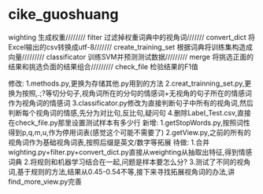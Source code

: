 # cike_guoshuang

wighting 生成权重////////
filter 过滤掉权重词典中的视角词///////
convert_dict 将Excel输出的csv转换成utf-8///////
create_training_set 根据词典将训练集构造成向量/////////
classificator 训练SVM并预测测试数据/////////
merge 将挑选正面的结果和挑选负面的结果组合/////////
check_file 检验结果的F1值

修改:
1.methods.py,更换为存储其他.py用到的方法
2.creat_trainning_set.py,更换为按照,.;?等切分句子,视角词所在的分句的情感词+无视角的句子所在的情感词作为视角词的情感词
3.classificator.py修改为直接判断句子中所有的视角词,然后判断每个视角词的情感,先分为对比句,反比句,疑问句
4.删除Label_Test.csv,直接在check_file.py那里设置测试样本有多少行
新增:
1.getStopWords.py,按照词性得到p,q,m,u,作为停用词表(感觉这个可能不需要了)
2.getView.py,之前的所有的视角词作为基础视角词表,按照后缀是英文/数字等拓展
待做:
1.合并wighting.py+filter.py+convert_dict.py直接从weighting从抽取出特征,得到情感词典
2.将规则和机器学习结合在一起,问题是样本要怎么分?
3.测试了不同的视角词,基于规则的方法,结果从0.45-0.54不等,接下来寻找拓展视角词的办法,讲find_more_view.py完善




